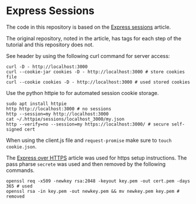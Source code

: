 # Express Sessions

The code in this repository is based on the
[Express sessions](https://glebbahmutov.com/blog/express-sessions/)
article.

The original repository, noted in the article, has tags for each step of the
tutorial and this repository does not.

See header by using the following curl command for server access:

```
curl -D - http://localhost:3000
curl --cookie-jar cookies -D - http://localhost:3000 # store cookies file
curl --cookie cookies -D - http://localhost:3000 # used stored cookies
```

Use the python httpie to for automated session cookie storage.

```
sudo apt install httpie
http http://localhost:3000 # no sessions
http --session=my http://localhost:3000
cat ~/.httpie/sessions/localhost_3000/my.json
http --verify=no --session=my https://localhost:3000/ # secure self-signed cert
```

When using the client.js file and `request-promise` make sure to
`touch cookie.json`.

The
[Express over HTTPS](http://blog.mgechev.com/2014/02/19/create-https-tls-ssl-application-with-express-nodejs/)
article was used for https setup instructions.
The pass pharse `secrete` was used and then removed by the following commands.

```
openssl req -x509 -newkey rsa:2048 -keyout key.pem -out cert.pem -days 365 # used
openssl rsa -in key.pem -out newkey.pem && mv newkey.pem key.pem # removed
```
